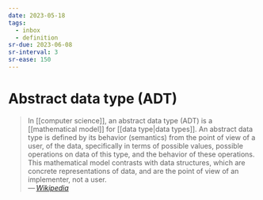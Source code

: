 ```yaml
---
date: 2023-05-18
tags:
  - inbox
  - definition
sr-due: 2023-06-08
sr-interval: 3
sr-ease: 150
---
```


# Abstract data type (ADT)

> In [[computer science]], an abstract data type (ADT) is a
> [[mathematical model]] for [[data type|data types]]. An abstract data type is
> defined by its behavior (semantics) from the point of view of a user, of the
> data, specifically in terms of possible values, possible operations on data of
> this type, and the behavior of these operations. This mathematical model
> contrasts with data structures, which are concrete representations of data,
> and are the point of view of an implementer, not a user.\
> —&thinsp;<cite>[Wikipedia](https://en.wikipedia.org/wiki/Abstract_data_type)</cite>
